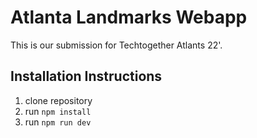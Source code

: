 # Atlanta Landmarks Webapp

This is our submission for Techtogether Atlants 22'.

## Installation Instructions

1. clone repository
2. run `npm install`
3. run `npm run dev`
